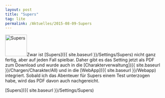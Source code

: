 ```yaml
---
layout: post
title: "Supers"
tag: lite
permalink: /Aktuelles/2015-08-09-Supers
---
```



<img alt="Supers" class="floatleft" height="70" src="{{ site.baseurl }}/assets/pics/supers.png" width="70" />Zwar ist [Supers]({{ site.baseurl }}/Settings/Supers) nicht ganz fertig, aber auf jeden Fall spielbar. Daher gibt es das Setting jetzt als PDF zum Download und wurde auch in die [Charakterverwaltung]({{ site.baseurl }}/Chargen/Charakter/All) und in die [WebApp]({{ site.baseurl }}/Webapp) integriert. Sobald ich das Abenteuer für Supers einem Test unterzogen habe, wird das PDF davon auch nachgereicht.

[Supers]({{ site.baseurl }}/Settings/Supers)


